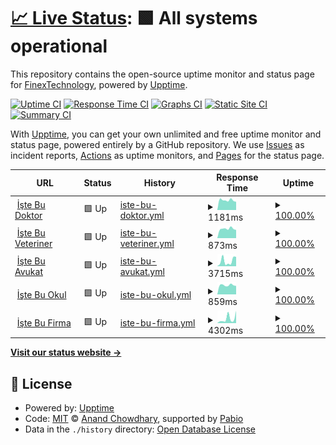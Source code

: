 # [📈 Live Status](https://FinexTechnology.github.io/uptime): <!--live status--> **🟩 All systems operational**

This repository contains the open-source uptime monitor and status page for [FinexTechnology](https://FinexTechnology.github.io/uptime), powered by [Upptime](https://github.com/upptime/upptime).

[![Uptime CI](https://github.com/FinexTechnology/uptime/workflows/Uptime%20CI/badge.svg)](https://github.com/FinexTechnology/uptime/actions?query=workflow%3A%22Uptime+CI%22)
[![Response Time CI](https://github.com/FinexTechnology/uptime/workflows/Response%20Time%20CI/badge.svg)](https://github.com/FinexTechnology/uptime/actions?query=workflow%3A%22Response+Time+CI%22)
[![Graphs CI](https://github.com/FinexTechnology/uptime/workflows/Graphs%20CI/badge.svg)](https://github.com/FinexTechnology/uptime/actions?query=workflow%3A%22Graphs+CI%22)
[![Static Site CI](https://github.com/FinexTechnology/uptime/workflows/Static%20Site%20CI/badge.svg)](https://github.com/FinexTechnology/uptime/actions?query=workflow%3A%22Static+Site+CI%22)
[![Summary CI](https://github.com/FinexTechnology/uptime/workflows/Summary%20CI/badge.svg)](https://github.com/FinexTechnology/uptime/actions?query=workflow%3A%22Summary+CI%22)

With [Upptime](https://upptime.js.org), you can get your own unlimited and free uptime monitor and status page, powered entirely by a GitHub repository. We use [Issues](https://github.com/FinexTechnology/uptime/issues) as incident reports, [Actions](https://github.com/FinexTechnology/uptime/actions) as uptime monitors, and [Pages](https://FinexTechnology.github.io/uptime) for the status page.

<!--start: status pages-->
<!-- This summary is generated by Upptime (https://github.com/upptime/upptime) -->
<!-- Do not edit this manually, your changes will be overwritten -->
<!-- prettier-ignore -->
| URL | Status | History | Response Time | Uptime |
| --- | ------ | ------- | ------------- | ------ |
| <img alt="" src="https://icons.duckduckgo.com/ip3/istebudoktor.com.tr.ico" height="13"> [İşte Bu Doktor](http://istebudoktor.com.tr/) | 🟩 Up | [iste-bu-doktor.yml](https://github.com/FinexTechnology/uptime/commits/HEAD/history/iste-bu-doktor.yml) | <details><summary><img alt="Response time graph" src="./graphs/iste-bu-doktor/response-time-week.png" height="20"> 1181ms</summary><br><a href="https://FinexTechnology.github.io/uptime/history/iste-bu-doktor"><img alt="Response time 1208" src="https://img.shields.io/endpoint?url=https%3A%2F%2Fraw.githubusercontent.com%2FFinexTechnology%2Fuptime%2FHEAD%2Fapi%2Fiste-bu-doktor%2Fresponse-time.json"></a><br><a href="https://FinexTechnology.github.io/uptime/history/iste-bu-doktor"><img alt="24-hour response time 1115" src="https://img.shields.io/endpoint?url=https%3A%2F%2Fraw.githubusercontent.com%2FFinexTechnology%2Fuptime%2FHEAD%2Fapi%2Fiste-bu-doktor%2Fresponse-time-day.json"></a><br><a href="https://FinexTechnology.github.io/uptime/history/iste-bu-doktor"><img alt="7-day response time 1181" src="https://img.shields.io/endpoint?url=https%3A%2F%2Fraw.githubusercontent.com%2FFinexTechnology%2Fuptime%2FHEAD%2Fapi%2Fiste-bu-doktor%2Fresponse-time-week.json"></a><br><a href="https://FinexTechnology.github.io/uptime/history/iste-bu-doktor"><img alt="30-day response time 1208" src="https://img.shields.io/endpoint?url=https%3A%2F%2Fraw.githubusercontent.com%2FFinexTechnology%2Fuptime%2FHEAD%2Fapi%2Fiste-bu-doktor%2Fresponse-time-month.json"></a><br><a href="https://FinexTechnology.github.io/uptime/history/iste-bu-doktor"><img alt="1-year response time 1208" src="https://img.shields.io/endpoint?url=https%3A%2F%2Fraw.githubusercontent.com%2FFinexTechnology%2Fuptime%2FHEAD%2Fapi%2Fiste-bu-doktor%2Fresponse-time-year.json"></a></details> | <details><summary><a href="https://FinexTechnology.github.io/uptime/history/iste-bu-doktor">100.00%</a></summary><a href="https://FinexTechnology.github.io/uptime/history/iste-bu-doktor"><img alt="All-time uptime 100.00%" src="https://img.shields.io/endpoint?url=https%3A%2F%2Fraw.githubusercontent.com%2FFinexTechnology%2Fuptime%2FHEAD%2Fapi%2Fiste-bu-doktor%2Fuptime.json"></a><br><a href="https://FinexTechnology.github.io/uptime/history/iste-bu-doktor"><img alt="24-hour uptime 100.00%" src="https://img.shields.io/endpoint?url=https%3A%2F%2Fraw.githubusercontent.com%2FFinexTechnology%2Fuptime%2FHEAD%2Fapi%2Fiste-bu-doktor%2Fuptime-day.json"></a><br><a href="https://FinexTechnology.github.io/uptime/history/iste-bu-doktor"><img alt="7-day uptime 100.00%" src="https://img.shields.io/endpoint?url=https%3A%2F%2Fraw.githubusercontent.com%2FFinexTechnology%2Fuptime%2FHEAD%2Fapi%2Fiste-bu-doktor%2Fuptime-week.json"></a><br><a href="https://FinexTechnology.github.io/uptime/history/iste-bu-doktor"><img alt="30-day uptime 100.00%" src="https://img.shields.io/endpoint?url=https%3A%2F%2Fraw.githubusercontent.com%2FFinexTechnology%2Fuptime%2FHEAD%2Fapi%2Fiste-bu-doktor%2Fuptime-month.json"></a><br><a href="https://FinexTechnology.github.io/uptime/history/iste-bu-doktor"><img alt="1-year uptime 100.00%" src="https://img.shields.io/endpoint?url=https%3A%2F%2Fraw.githubusercontent.com%2FFinexTechnology%2Fuptime%2FHEAD%2Fapi%2Fiste-bu-doktor%2Fuptime-year.json"></a></details>
| <img alt="" src="https://icons.duckduckgo.com/ip3/istebuveteriner.com.tr.ico" height="13"> [İşte Bu Veteriner](http://istebuveteriner.com.tr/) | 🟩 Up | [iste-bu-veteriner.yml](https://github.com/FinexTechnology/uptime/commits/HEAD/history/iste-bu-veteriner.yml) | <details><summary><img alt="Response time graph" src="./graphs/iste-bu-veteriner/response-time-week.png" height="20"> 873ms</summary><br><a href="https://FinexTechnology.github.io/uptime/history/iste-bu-veteriner"><img alt="Response time 862" src="https://img.shields.io/endpoint?url=https%3A%2F%2Fraw.githubusercontent.com%2FFinexTechnology%2Fuptime%2FHEAD%2Fapi%2Fiste-bu-veteriner%2Fresponse-time.json"></a><br><a href="https://FinexTechnology.github.io/uptime/history/iste-bu-veteriner"><img alt="24-hour response time 761" src="https://img.shields.io/endpoint?url=https%3A%2F%2Fraw.githubusercontent.com%2FFinexTechnology%2Fuptime%2FHEAD%2Fapi%2Fiste-bu-veteriner%2Fresponse-time-day.json"></a><br><a href="https://FinexTechnology.github.io/uptime/history/iste-bu-veteriner"><img alt="7-day response time 873" src="https://img.shields.io/endpoint?url=https%3A%2F%2Fraw.githubusercontent.com%2FFinexTechnology%2Fuptime%2FHEAD%2Fapi%2Fiste-bu-veteriner%2Fresponse-time-week.json"></a><br><a href="https://FinexTechnology.github.io/uptime/history/iste-bu-veteriner"><img alt="30-day response time 862" src="https://img.shields.io/endpoint?url=https%3A%2F%2Fraw.githubusercontent.com%2FFinexTechnology%2Fuptime%2FHEAD%2Fapi%2Fiste-bu-veteriner%2Fresponse-time-month.json"></a><br><a href="https://FinexTechnology.github.io/uptime/history/iste-bu-veteriner"><img alt="1-year response time 862" src="https://img.shields.io/endpoint?url=https%3A%2F%2Fraw.githubusercontent.com%2FFinexTechnology%2Fuptime%2FHEAD%2Fapi%2Fiste-bu-veteriner%2Fresponse-time-year.json"></a></details> | <details><summary><a href="https://FinexTechnology.github.io/uptime/history/iste-bu-veteriner">100.00%</a></summary><a href="https://FinexTechnology.github.io/uptime/history/iste-bu-veteriner"><img alt="All-time uptime 100.00%" src="https://img.shields.io/endpoint?url=https%3A%2F%2Fraw.githubusercontent.com%2FFinexTechnology%2Fuptime%2FHEAD%2Fapi%2Fiste-bu-veteriner%2Fuptime.json"></a><br><a href="https://FinexTechnology.github.io/uptime/history/iste-bu-veteriner"><img alt="24-hour uptime 100.00%" src="https://img.shields.io/endpoint?url=https%3A%2F%2Fraw.githubusercontent.com%2FFinexTechnology%2Fuptime%2FHEAD%2Fapi%2Fiste-bu-veteriner%2Fuptime-day.json"></a><br><a href="https://FinexTechnology.github.io/uptime/history/iste-bu-veteriner"><img alt="7-day uptime 100.00%" src="https://img.shields.io/endpoint?url=https%3A%2F%2Fraw.githubusercontent.com%2FFinexTechnology%2Fuptime%2FHEAD%2Fapi%2Fiste-bu-veteriner%2Fuptime-week.json"></a><br><a href="https://FinexTechnology.github.io/uptime/history/iste-bu-veteriner"><img alt="30-day uptime 100.00%" src="https://img.shields.io/endpoint?url=https%3A%2F%2Fraw.githubusercontent.com%2FFinexTechnology%2Fuptime%2FHEAD%2Fapi%2Fiste-bu-veteriner%2Fuptime-month.json"></a><br><a href="https://FinexTechnology.github.io/uptime/history/iste-bu-veteriner"><img alt="1-year uptime 100.00%" src="https://img.shields.io/endpoint?url=https%3A%2F%2Fraw.githubusercontent.com%2FFinexTechnology%2Fuptime%2FHEAD%2Fapi%2Fiste-bu-veteriner%2Fuptime-year.json"></a></details>
| <img alt="" src="https://icons.duckduckgo.com/ip3/istebuavukat.com.tr.ico" height="13"> [İşte Bu Avukat](http://istebuavukat.com.tr/) | 🟩 Up | [iste-bu-avukat.yml](https://github.com/FinexTechnology/uptime/commits/HEAD/history/iste-bu-avukat.yml) | <details><summary><img alt="Response time graph" src="./graphs/iste-bu-avukat/response-time-week.png" height="20"> 3715ms</summary><br><a href="https://FinexTechnology.github.io/uptime/history/iste-bu-avukat"><img alt="Response time 4505" src="https://img.shields.io/endpoint?url=https%3A%2F%2Fraw.githubusercontent.com%2FFinexTechnology%2Fuptime%2FHEAD%2Fapi%2Fiste-bu-avukat%2Fresponse-time.json"></a><br><a href="https://FinexTechnology.github.io/uptime/history/iste-bu-avukat"><img alt="24-hour response time 821" src="https://img.shields.io/endpoint?url=https%3A%2F%2Fraw.githubusercontent.com%2FFinexTechnology%2Fuptime%2FHEAD%2Fapi%2Fiste-bu-avukat%2Fresponse-time-day.json"></a><br><a href="https://FinexTechnology.github.io/uptime/history/iste-bu-avukat"><img alt="7-day response time 3715" src="https://img.shields.io/endpoint?url=https%3A%2F%2Fraw.githubusercontent.com%2FFinexTechnology%2Fuptime%2FHEAD%2Fapi%2Fiste-bu-avukat%2Fresponse-time-week.json"></a><br><a href="https://FinexTechnology.github.io/uptime/history/iste-bu-avukat"><img alt="30-day response time 4505" src="https://img.shields.io/endpoint?url=https%3A%2F%2Fraw.githubusercontent.com%2FFinexTechnology%2Fuptime%2FHEAD%2Fapi%2Fiste-bu-avukat%2Fresponse-time-month.json"></a><br><a href="https://FinexTechnology.github.io/uptime/history/iste-bu-avukat"><img alt="1-year response time 4505" src="https://img.shields.io/endpoint?url=https%3A%2F%2Fraw.githubusercontent.com%2FFinexTechnology%2Fuptime%2FHEAD%2Fapi%2Fiste-bu-avukat%2Fresponse-time-year.json"></a></details> | <details><summary><a href="https://FinexTechnology.github.io/uptime/history/iste-bu-avukat">100.00%</a></summary><a href="https://FinexTechnology.github.io/uptime/history/iste-bu-avukat"><img alt="All-time uptime 100.00%" src="https://img.shields.io/endpoint?url=https%3A%2F%2Fraw.githubusercontent.com%2FFinexTechnology%2Fuptime%2FHEAD%2Fapi%2Fiste-bu-avukat%2Fuptime.json"></a><br><a href="https://FinexTechnology.github.io/uptime/history/iste-bu-avukat"><img alt="24-hour uptime 100.00%" src="https://img.shields.io/endpoint?url=https%3A%2F%2Fraw.githubusercontent.com%2FFinexTechnology%2Fuptime%2FHEAD%2Fapi%2Fiste-bu-avukat%2Fuptime-day.json"></a><br><a href="https://FinexTechnology.github.io/uptime/history/iste-bu-avukat"><img alt="7-day uptime 100.00%" src="https://img.shields.io/endpoint?url=https%3A%2F%2Fraw.githubusercontent.com%2FFinexTechnology%2Fuptime%2FHEAD%2Fapi%2Fiste-bu-avukat%2Fuptime-week.json"></a><br><a href="https://FinexTechnology.github.io/uptime/history/iste-bu-avukat"><img alt="30-day uptime 100.00%" src="https://img.shields.io/endpoint?url=https%3A%2F%2Fraw.githubusercontent.com%2FFinexTechnology%2Fuptime%2FHEAD%2Fapi%2Fiste-bu-avukat%2Fuptime-month.json"></a><br><a href="https://FinexTechnology.github.io/uptime/history/iste-bu-avukat"><img alt="1-year uptime 100.00%" src="https://img.shields.io/endpoint?url=https%3A%2F%2Fraw.githubusercontent.com%2FFinexTechnology%2Fuptime%2FHEAD%2Fapi%2Fiste-bu-avukat%2Fuptime-year.json"></a></details>
| <img alt="" src="https://icons.duckduckgo.com/ip3/istebuokul.com.tr.ico" height="13"> [İşte Bu Okul](http://istebuokul.com.tr/) | 🟩 Up | [iste-bu-okul.yml](https://github.com/FinexTechnology/uptime/commits/HEAD/history/iste-bu-okul.yml) | <details><summary><img alt="Response time graph" src="./graphs/iste-bu-okul/response-time-week.png" height="20"> 859ms</summary><br><a href="https://FinexTechnology.github.io/uptime/history/iste-bu-okul"><img alt="Response time 1627" src="https://img.shields.io/endpoint?url=https%3A%2F%2Fraw.githubusercontent.com%2FFinexTechnology%2Fuptime%2FHEAD%2Fapi%2Fiste-bu-okul%2Fresponse-time.json"></a><br><a href="https://FinexTechnology.github.io/uptime/history/iste-bu-okul"><img alt="24-hour response time 862" src="https://img.shields.io/endpoint?url=https%3A%2F%2Fraw.githubusercontent.com%2FFinexTechnology%2Fuptime%2FHEAD%2Fapi%2Fiste-bu-okul%2Fresponse-time-day.json"></a><br><a href="https://FinexTechnology.github.io/uptime/history/iste-bu-okul"><img alt="7-day response time 859" src="https://img.shields.io/endpoint?url=https%3A%2F%2Fraw.githubusercontent.com%2FFinexTechnology%2Fuptime%2FHEAD%2Fapi%2Fiste-bu-okul%2Fresponse-time-week.json"></a><br><a href="https://FinexTechnology.github.io/uptime/history/iste-bu-okul"><img alt="30-day response time 1627" src="https://img.shields.io/endpoint?url=https%3A%2F%2Fraw.githubusercontent.com%2FFinexTechnology%2Fuptime%2FHEAD%2Fapi%2Fiste-bu-okul%2Fresponse-time-month.json"></a><br><a href="https://FinexTechnology.github.io/uptime/history/iste-bu-okul"><img alt="1-year response time 1627" src="https://img.shields.io/endpoint?url=https%3A%2F%2Fraw.githubusercontent.com%2FFinexTechnology%2Fuptime%2FHEAD%2Fapi%2Fiste-bu-okul%2Fresponse-time-year.json"></a></details> | <details><summary><a href="https://FinexTechnology.github.io/uptime/history/iste-bu-okul">100.00%</a></summary><a href="https://FinexTechnology.github.io/uptime/history/iste-bu-okul"><img alt="All-time uptime 100.00%" src="https://img.shields.io/endpoint?url=https%3A%2F%2Fraw.githubusercontent.com%2FFinexTechnology%2Fuptime%2FHEAD%2Fapi%2Fiste-bu-okul%2Fuptime.json"></a><br><a href="https://FinexTechnology.github.io/uptime/history/iste-bu-okul"><img alt="24-hour uptime 100.00%" src="https://img.shields.io/endpoint?url=https%3A%2F%2Fraw.githubusercontent.com%2FFinexTechnology%2Fuptime%2FHEAD%2Fapi%2Fiste-bu-okul%2Fuptime-day.json"></a><br><a href="https://FinexTechnology.github.io/uptime/history/iste-bu-okul"><img alt="7-day uptime 100.00%" src="https://img.shields.io/endpoint?url=https%3A%2F%2Fraw.githubusercontent.com%2FFinexTechnology%2Fuptime%2FHEAD%2Fapi%2Fiste-bu-okul%2Fuptime-week.json"></a><br><a href="https://FinexTechnology.github.io/uptime/history/iste-bu-okul"><img alt="30-day uptime 100.00%" src="https://img.shields.io/endpoint?url=https%3A%2F%2Fraw.githubusercontent.com%2FFinexTechnology%2Fuptime%2FHEAD%2Fapi%2Fiste-bu-okul%2Fuptime-month.json"></a><br><a href="https://FinexTechnology.github.io/uptime/history/iste-bu-okul"><img alt="1-year uptime 100.00%" src="https://img.shields.io/endpoint?url=https%3A%2F%2Fraw.githubusercontent.com%2FFinexTechnology%2Fuptime%2FHEAD%2Fapi%2Fiste-bu-okul%2Fuptime-year.json"></a></details>
| <img alt="" src="https://icons.duckduckgo.com/ip3/istebufirma.com.tr.ico" height="13"> [İşte Bu Firma](http://istebufirma.com.tr/) | 🟩 Up | [iste-bu-firma.yml](https://github.com/FinexTechnology/uptime/commits/HEAD/history/iste-bu-firma.yml) | <details><summary><img alt="Response time graph" src="./graphs/iste-bu-firma/response-time-week.png" height="20"> 4302ms</summary><br><a href="https://FinexTechnology.github.io/uptime/history/iste-bu-firma"><img alt="Response time 2633" src="https://img.shields.io/endpoint?url=https%3A%2F%2Fraw.githubusercontent.com%2FFinexTechnology%2Fuptime%2FHEAD%2Fapi%2Fiste-bu-firma%2Fresponse-time.json"></a><br><a href="https://FinexTechnology.github.io/uptime/history/iste-bu-firma"><img alt="24-hour response time 8408" src="https://img.shields.io/endpoint?url=https%3A%2F%2Fraw.githubusercontent.com%2FFinexTechnology%2Fuptime%2FHEAD%2Fapi%2Fiste-bu-firma%2Fresponse-time-day.json"></a><br><a href="https://FinexTechnology.github.io/uptime/history/iste-bu-firma"><img alt="7-day response time 4302" src="https://img.shields.io/endpoint?url=https%3A%2F%2Fraw.githubusercontent.com%2FFinexTechnology%2Fuptime%2FHEAD%2Fapi%2Fiste-bu-firma%2Fresponse-time-week.json"></a><br><a href="https://FinexTechnology.github.io/uptime/history/iste-bu-firma"><img alt="30-day response time 2633" src="https://img.shields.io/endpoint?url=https%3A%2F%2Fraw.githubusercontent.com%2FFinexTechnology%2Fuptime%2FHEAD%2Fapi%2Fiste-bu-firma%2Fresponse-time-month.json"></a><br><a href="https://FinexTechnology.github.io/uptime/history/iste-bu-firma"><img alt="1-year response time 2633" src="https://img.shields.io/endpoint?url=https%3A%2F%2Fraw.githubusercontent.com%2FFinexTechnology%2Fuptime%2FHEAD%2Fapi%2Fiste-bu-firma%2Fresponse-time-year.json"></a></details> | <details><summary><a href="https://FinexTechnology.github.io/uptime/history/iste-bu-firma">100.00%</a></summary><a href="https://FinexTechnology.github.io/uptime/history/iste-bu-firma"><img alt="All-time uptime 100.00%" src="https://img.shields.io/endpoint?url=https%3A%2F%2Fraw.githubusercontent.com%2FFinexTechnology%2Fuptime%2FHEAD%2Fapi%2Fiste-bu-firma%2Fuptime.json"></a><br><a href="https://FinexTechnology.github.io/uptime/history/iste-bu-firma"><img alt="24-hour uptime 100.00%" src="https://img.shields.io/endpoint?url=https%3A%2F%2Fraw.githubusercontent.com%2FFinexTechnology%2Fuptime%2FHEAD%2Fapi%2Fiste-bu-firma%2Fuptime-day.json"></a><br><a href="https://FinexTechnology.github.io/uptime/history/iste-bu-firma"><img alt="7-day uptime 100.00%" src="https://img.shields.io/endpoint?url=https%3A%2F%2Fraw.githubusercontent.com%2FFinexTechnology%2Fuptime%2FHEAD%2Fapi%2Fiste-bu-firma%2Fuptime-week.json"></a><br><a href="https://FinexTechnology.github.io/uptime/history/iste-bu-firma"><img alt="30-day uptime 100.00%" src="https://img.shields.io/endpoint?url=https%3A%2F%2Fraw.githubusercontent.com%2FFinexTechnology%2Fuptime%2FHEAD%2Fapi%2Fiste-bu-firma%2Fuptime-month.json"></a><br><a href="https://FinexTechnology.github.io/uptime/history/iste-bu-firma"><img alt="1-year uptime 100.00%" src="https://img.shields.io/endpoint?url=https%3A%2F%2Fraw.githubusercontent.com%2FFinexTechnology%2Fuptime%2FHEAD%2Fapi%2Fiste-bu-firma%2Fuptime-year.json"></a></details>

<!--end: status pages-->

[**Visit our status website →**](https://FinexTechnology.github.io/uptime)

## 📄 License

- Powered by: [Upptime](https://github.com/upptime/upptime)
- Code: [MIT](./LICENSE) © [Anand Chowdhary](https://anandchowdhary.com), supported by [Pabio](https://pabio.com)
- Data in the `./history` directory: [Open Database License](https://opendatacommons.org/licenses/odbl/1-0/)
